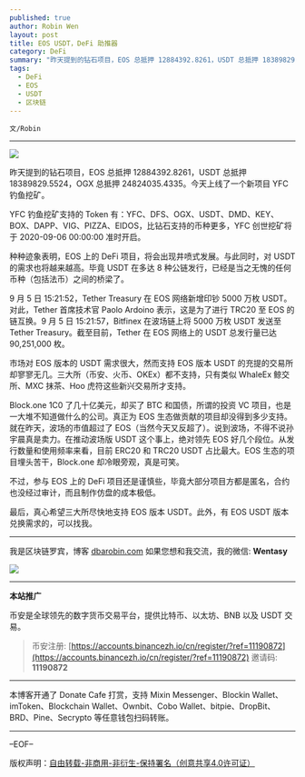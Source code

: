 ```yaml
---
published: true
author: Robin Wen
layout: post
title: EOS USDT，DeFi 助推器
category: DeFi
summary: "昨天提到的钻石项目，EOS 总抵押 12884392.8261，USDT 总抵押 18389829.5524，OGX 总抵押 24824035.4335。今天上线了一个新项目 YFC 钓鱼挖矿。YFC 钓鱼挖矿支持的 Token 有：YFC、DFS、OGX、USDT、DMD、KEY、BOX、DAPP、VIG、PIZZA、EIDOS，比钻石支持的币种更多，YFC 创世挖矿将于 2020-09-06 00:00:00 准时开启。不过，参与 EOS 上的 DeFi 项目还是谨慎些，毕竟大部分项目方都是匿名，合约也没经过审计，而且制作仿盘的成本极低。最后，真心希望三大所尽快地支持 EOS 版本 USDT。有 EOS USDT 版本兑换需求的，可以找我。"
tags:
  - DeFi
  - EOS
  - USDT
  - 区块链
---
```


`文/Robin`

***

![](https://cdn.dbarobin.com/lhalt2b.png)

昨天提到的钻石项目，EOS 总抵押 12884392.8261，USDT 总抵押 18389829.5524，OGX 总抵押 24824035.4335。今天上线了一个新项目 YFC 钓鱼挖矿。

YFC 钓鱼挖矿支持的 Token 有：YFC、DFS、OGX、USDT、DMD、KEY、BOX、DAPP、VIG、PIZZA、EIDOS，比钻石支持的币种更多，YFC 创世挖矿将于 2020-09-06 00:00:00 准时开启。

种种迹象表明，EOS 上的 DeFi 项目，将会出现井喷式发展。与此同时，对 USDT 的需求也将越来越高。毕竟 USDT 在多达 8 种公链发行，已经是当之无愧的任何币种（包括法币）之间的桥梁了。

9 月 5 日 15:21:52，Tether Treasury 在 EOS 网络新增印钞 5000 万枚 USDT。对此，Tether 首席技术官 Paolo Ardoino 表示，这是为了进行 TRC20 至 EOS 的链互换。9 月 5 日 15:21:57，Bitfinex 在波场链上将 5000 万枚 USDT 发送至 Tether Treasury。截至目前，Tether 在 EOS 网络上的 USDT 总发行量已达 90,251,000 枚。

市场对 EOS 版本的 USDT 需求很大，然而支持 EOS 版本 USDT 的充提的交易所却寥寥无几。三大所（币安、火币、OKEx）都不支持，只有类似 WhaleEx 鲸交所、MXC 抹茶、Hoo 虎符这些新兴交易所才支持。

Block.one 1C0 了几十亿美元，却买了 BTC 和国债，所谓的投资 VC 项目，也是一大堆不知道做什么的公司。真正为 EOS 生态做贡献的项目却没得到多少支持。就在昨天，波场的市值超过了 EOS（当然今天又反超了）。说到波场，不得不说孙宇晨真是卖力。在推动波场版 USDT 这个事上，绝对领先 EOS 好几个段位。从发行数量和使用频率来看，目前 ERC20 和 TRC20 USDT 占比最大。EOS 生态的项目埋头苦干，Block.one 却冷眼旁观，真是可笑。

不过，参与 EOS 上的 DeFi 项目还是谨慎些，毕竟大部分项目方都是匿名，合约也没经过审计，而且制作仿盘的成本极低。

最后，真心希望三大所尽快地支持 EOS 版本 USDT。此外，有 EOS USDT 版本兑换需求的，可以找我。

***

我是区块链罗宾，博客 [dbarobin.com](https://dbarobin.com/)
如果您想和我交流，我的微信: **Wentasy**

![](https://cdn.dbarobin.com/v4yywe2.png)

***

**本站推广**

币安是全球领先的数字货币交易平台，提供比特币、以太坊、BNB 以及 USDT 交易。

> 币安注册: [https://accounts.binancezh.io/cn/register/?ref=11190872](https://accounts.binancezh.io/cn/register/?ref=11190872)
> 邀请码: **11190872**

***

本博客开通了 Donate Cafe 打赏，支持 Mixin Messenger、Blockin Wallet、imToken、Blockchain Wallet、Ownbit、Cobo Wallet、bitpie、DropBit、BRD、Pine、Secrypto 等任意钱包扫码转账。

<center>
    <div class="--donate-button"
         data-button-id="f8b9df0d-af9a-460d-8258-d3f435445075"
    ></div>
</center>

***

–EOF–

版权声明：[自由转载-非商用-非衍生-保持署名（创意共享4.0许可证）](http://creativecommons.org/licenses/by-nc-nd/4.0/deed.zh)